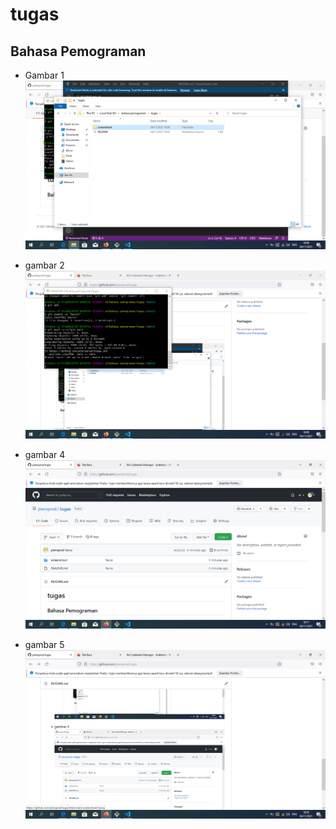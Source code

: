 # tugas
## Bahasa Pemograman


- Gambar 1
![Gambar 1](screenshoot/1.png)


- gambar 2
![gamba 2](screenshoot/2.png)

- gambar 4
![gambar 3](screenshoot/4.png)

- gambar 5
![gambar 5](screenshoot/5.png)